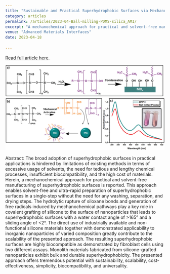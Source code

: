 ```yaml
---
title: "Sustainable and Practical Superhydrophobic Surfaces via Mechanochemical Grafting"
category: articles
permalink: /articles/2023-04-Ball-milling-PDMS-silica_AMI/
excerpt: "A mechanochemical approach for practical and solvent-free manufacturing of superhydrophobic surfaces is reported. This approach enables solvent-free and ultra-rapid preparation of superhydrophobic surfaces in a single-step without the need for any washing, separation, and drying steps."
venue: "Advanced Materials Interfaces"
date: 2023-04-18

---
```


<a href="https://doi.org/10.1002/admi.202300069">Read full article here</a>.


![](images/admi202300069-fig-0004-m.jpg)

Abstract: The broad adoption of superhydrophobic surfaces in practical applications is hindered by limitations of existing methods in terms of excessive usage of solvents, the need for tedious and lengthy chemical processes, insufficient biocompatibility, and the high cost of materials. Herein, a mechanochemical approach for practical and solvent-free manufacturing of superhydrophobic surfaces is reported. This approach enables solvent-free and ultra-rapid preparation of superhydrophobic surfaces in a single-step without the need for any washing, separation, and drying steps. The hydrolytic rupture of siloxane bonds and generation of free radicals induced by mechanochemical pathways play a key role in covalent grafting of silicone to the surface of nanoparticles that leads to superhydrophobic surfaces with a water contact angle of >165° and a sliding angle of <2°. The direct use of industrially available and non-functional silicone materials together with demonstrated applicability to inorganic nanoparticles of varied composition greatly contribute to the scalability of the presented approach. The resulting superhydrophobic surfaces are highly biocompatible as demonstrated by fibroblast cells using two different assays. Monolith materials fabricated from silicone-grafted nanoparticles exhibit bulk and durable superhydrophobicity. The presented approach offers tremendous potential with sustainability, scalability, cost-effectiveness, simplicity, biocompatibility, and universality.

